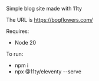 Simple blog site made with 11ty

The URL is https://bogflowers.com/

Requires:
- Node 20

To run:
 - npm i
 - npx @11ty/eleventy --serve 
